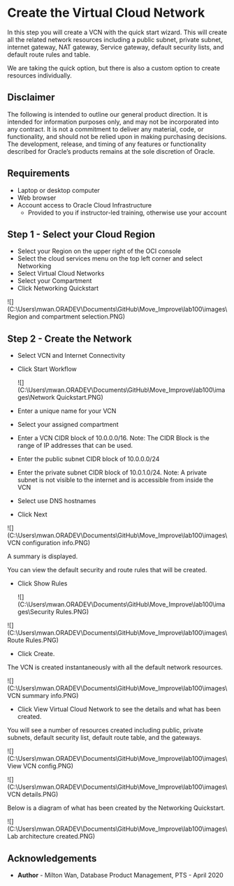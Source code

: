 # Create the Virtual Cloud Network #

In this step you will create a VCN with the quick start wizard. This will create all the related network resources including a public subnet, private subnet, internet gateway, NAT gateway, Service gateway, default security lists, and default route rules and table. 

We are taking the quick option, but there is also a custom option to create resources individually. 

## Disclaimer ##
The following is intended to outline our general product direction. It is intended for information purposes only, and may not be incorporated into any contract. It is not a commitment to deliver any material, code, or functionality, and should not be relied upon in making purchasing decisions. The development, release, and timing of any features or functionality described for Oracle’s products remains at the sole discretion of Oracle.

## Requirements ##

- Laptop or desktop computer
- Web browser
- Account access to Oracle Cloud Infrastructure
  - Provided to you if instructor-led training, otherwise use your account

## Step 1 - Select your Cloud Region ##

- Select your Region on the upper right of the OCI console
- Select the cloud services menu on the top left corner and select Networking
- Select Virtual Cloud Networks
- Select your Compartment
- Click Networking Quickstart

![](C:\Users\mwan.ORADEV\Documents\GitHub\Move_Improve\lab100\images\Region and compartment selection.PNG)

## Step 2 - Create the Network  ##

- Select VCN and Internet Connectivity

- Click Start Workflow

  ![](C:\Users\mwan.ORADEV\Documents\GitHub\Move_Improve\lab100\images\Network Quickstart.PNG)

- Enter a unique name for your VCN
- Select your assigned compartment
- Enter a VCN CIDR block of 10.0.0.0/16.  Note: The CIDR Block is the range of IP addresses that can be used.
- Enter the public subnet CIDR block of 10.0.0.0/24
- Enter the private subnet CIDR block of 10.0.1.0/24. Note: A private subnet is not visible to the internet and is accessible from inside the VCN

- Select use DNS hostnames
- Click Next

![](C:\Users\mwan.ORADEV\Documents\GitHub\Move_Improve\lab100\images\VCN configuration info.PNG)

A summary is displayed. 

You can view the default security and route rules that will be created.

- Click Show Rules

  ![](C:\Users\mwan.ORADEV\Documents\GitHub\Move_Improve\lab100\images\Security Rules.PNG)

![](C:\Users\mwan.ORADEV\Documents\GitHub\Move_Improve\lab100\images\Route Rules.PNG)

- Click Create. 

The VCN is created instantaneously with all the default network resources. 

![](C:\Users\mwan.ORADEV\Documents\GitHub\Move_Improve\lab100\images\VCN summary info.PNG)

- Click View Virtual Cloud Network to see the details and what has been created. 

You will see a number of resources created including public, private subnets, default security list, default route table, and the gateways.

![](C:\Users\mwan.ORADEV\Documents\GitHub\Move_Improve\lab100\images\View VCN config.PNG)

![](C:\Users\mwan.ORADEV\Documents\GitHub\Move_Improve\lab100\images\VCN details.PNG)

Below is a diagram of what has been created by the Networking Quickstart.

![](C:\Users\mwan.ORADEV\Documents\GitHub\Move_Improve\lab100\images\Lab architecture created.PNG)

## Acknowledgements ##

- **Author** - Milton Wan, Database Product Management, PTS - April 2020

